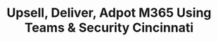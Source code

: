 ---
state: OH
region: Central
title: Upsell, Deliver, Adpot M365 Using Teams & Security Cincinnati
event_url: https://aka.ms/M365PartnerEvent
start_date: 2020-04-28
cost: Free
topics: [ Teams, Security, M365 ]
---